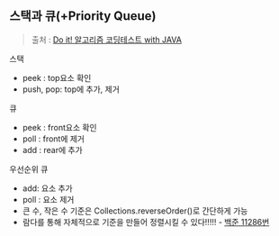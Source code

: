 스택과 큐(+Priority Queue)
--
> 출처 : [Do it! 알고리즘 코딩테스트 with JAVA](https://www.inflearn.com/course/%EB%91%90%EC%9E%87-%EC%95%8C%EA%B3%A0%EB%A6%AC%EC%A6%98-%EC%BD%94%EB%94%A9%ED%85%8C%EC%8A%A4%ED%8A%B8-%EC%9E%90%EB%B0%94/dashboard)


스택
- peek : top요소 확인
- push, pop: top에 추가, 제거

큐
- peek : front요소 확인
- poll : front에 제거
- add : rear에 추가

우선순위 큐
- add: 요소 추가
- poll : 요소 제거
- 큰 수, 작은 수 기준은 Collections.reverseOrder()로 간단하게 가능
- 람다를 통해 자체적으로 기준을 만들어 정렬시킬 수 있다!!!!! - [백준 11286번](https://github.com/wisenick1/baekjoon/tree/main/%EB%B0%B1%EC%A4%80/Silver/11286.%E2%80%85%EC%A0%88%EB%8C%93%EA%B0%92%E2%80%85%ED%9E%99)


